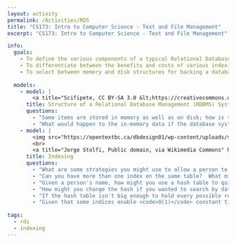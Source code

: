 ```yaml
---
layout: activity
permalink: /Activities/RDS
title: "CS173: Intro to Computer Science - Text and File Management"
excerpt: "CS173: Intro to Computer Science - Text and File Management"

info:
  goals: 
    - To define the various components of a typical Relational Database System (RDS)
    - To differentiate between the benefits and costs of various indexing structures to improve search performance
    - To select between memory and disk structures for backing a database
    
  models:
    - model: |
        <a title="Scifipete, CC BY-SA 3.0 &lt;https://creativecommons.org/licenses/by-sa/3.0&gt;, via Wikimedia Commons" href="https://commons.wikimedia.org/wiki/File:RDBMS_structure.png"><img width="512" alt="RDBMS structure" src="https://upload.wikimedia.org/wikipedia/commons/5/57/RDBMS_structure.png"></a>
      title: Structure of a Relational Database Management (RDBMS) System
      questions:
        - "Some items are stored in memory as well as on disk; how is this reconciled?"
        - "What would happen to the in-memory data if the database system was shut down prior to writing to disk?  How might this data be recovered?"
    - model: |
        <img src="https://opentextbc.ca/dbdesign01/wp-content/uploads/sites/11/2014/08/MemFormAug2014.jpg" alt="An example database from Database Design 2nd Ed by Watt and Eng">
        <br>
        <a title="Jorge Stolfi, Public domain, via Wikimedia Commons" href="https://commons.wikimedia.org/wiki/File:Hash_table_4_1_1_0_0_1_0_LL.svg"><img width="256" alt="Hash table 4 1 1 0 0 1 0 LL" src="https://upload.wikimedia.org/wikipedia/commons/thumb/5/58/Hash_table_4_1_1_0_0_1_0_LL.svg/256px-Hash_table_4_1_1_0_0_1_0_LL.svg.png"></a>
      title: Indexing
      questions:
        - "What are some strategies you might use to allow a person to look up the location of a record in a database more quickly than by linear search?"
        - "Can you have more than one index on the same table?  What might this mean?"
        - "Given a person's name, how might you use a hash table to quickly identify the row that contains the corresponding record?"
        - "How might you change the hash if you wanted to search by date-of-birth rather than by name?"
        - "If the hash table isn't big enough to hold every possible record hash, what could happen?  What would the drawback be?"
        - "Given that some indices enable <code>O(1)</code> constant time lookups, while others are <code>O(log n)</code> logarithmic time lookup with respect to the number of records <code>n</code>, what might you speculate is the underlying data structure used to create an index?"        
        
tags:
  - rds
  - indexing  
---
```


